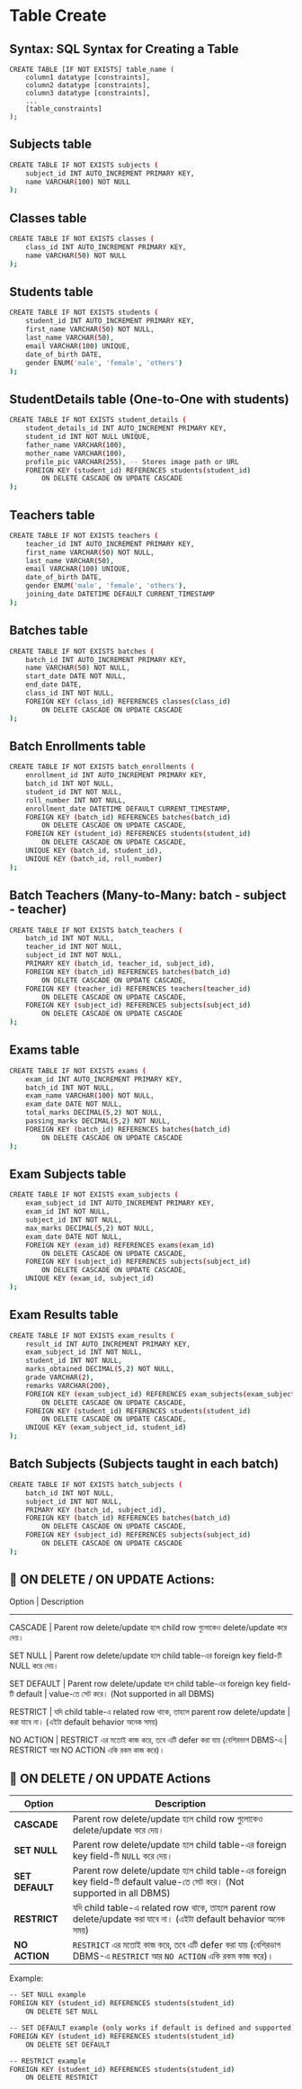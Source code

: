 # Table Create

## Syntax: SQL Syntax for Creating a Table

```base 
CREATE TABLE [IF NOT EXISTS] table_name (
    column1 datatype [constraints],
    column2 datatype [constraints],
    column3 datatype [constraints],
    ...
    [table_constraints]
);
```


## Subjects table
```bash
CREATE TABLE IF NOT EXISTS subjects (
    subject_id INT AUTO_INCREMENT PRIMARY KEY,
    name VARCHAR(100) NOT NULL
);
```

## Classes table

```bash
CREATE TABLE IF NOT EXISTS classes (
    class_id INT AUTO_INCREMENT PRIMARY KEY,
    name VARCHAR(50) NOT NULL
);
```

## Students table

```bash
CREATE TABLE IF NOT EXISTS students (
    student_id INT AUTO_INCREMENT PRIMARY KEY,
    first_name VARCHAR(50) NOT NULL,
    last_name VARCHAR(50),
    email VARCHAR(100) UNIQUE,
    date_of_birth DATE,
    gender ENUM('male', 'female', 'others')
);

```

## StudentDetails table (One-to-One with students)

```bash
CREATE TABLE IF NOT EXISTS student_details (
    student_details_id INT AUTO_INCREMENT PRIMARY KEY,
    student_id INT NOT NULL UNIQUE,
    father_name VARCHAR(100),
    mother_name VARCHAR(100),
    profile_pic VARCHAR(255), -- Stores image path or URL
    FOREIGN KEY (student_id) REFERENCES students(student_id)
        ON DELETE CASCADE ON UPDATE CASCADE
);
```

## Teachers table

```bash
CREATE TABLE IF NOT EXISTS teachers (
    teacher_id INT AUTO_INCREMENT PRIMARY KEY,
    first_name VARCHAR(50) NOT NULL,
    last_name VARCHAR(50),
    email VARCHAR(100) UNIQUE,
    date_of_birth DATE,
    gender ENUM('male', 'female', 'others'),
    joining_date DATETIME DEFAULT CURRENT_TIMESTAMP
);
```

## Batches table

```bash
CREATE TABLE IF NOT EXISTS batches (
    batch_id INT AUTO_INCREMENT PRIMARY KEY,
    name VARCHAR(50) NOT NULL,
    start_date DATE NOT NULL,
    end_date DATE,
    class_id INT NOT NULL,
    FOREIGN KEY (class_id) REFERENCES classes(class_id)
        ON DELETE CASCADE ON UPDATE CASCADE
);
```

## Batch Enrollments table

```bash
CREATE TABLE IF NOT EXISTS batch_enrollments (
    enrollment_id INT AUTO_INCREMENT PRIMARY KEY,
    batch_id INT NOT NULL,
    student_id INT NOT NULL,
    roll_number INT NOT NULL,
    enrollment_date DATETIME DEFAULT CURRENT_TIMESTAMP,
    FOREIGN KEY (batch_id) REFERENCES batches(batch_id)
        ON DELETE CASCADE ON UPDATE CASCADE,
    FOREIGN KEY (student_id) REFERENCES students(student_id)
        ON DELETE CASCADE ON UPDATE CASCADE,
    UNIQUE KEY (batch_id, student_id),
    UNIQUE KEY (batch_id, roll_number)
);
```

## Batch Teachers (Many-to-Many: batch - subject - teacher)

```bash
CREATE TABLE IF NOT EXISTS batch_teachers (
    batch_id INT NOT NULL,
    teacher_id INT NOT NULL,
    subject_id INT NOT NULL,
    PRIMARY KEY (batch_id, teacher_id, subject_id),
    FOREIGN KEY (batch_id) REFERENCES batches(batch_id)
        ON DELETE CASCADE ON UPDATE CASCADE,
    FOREIGN KEY (teacher_id) REFERENCES teachers(teacher_id)
        ON DELETE CASCADE ON UPDATE CASCADE,
    FOREIGN KEY (subject_id) REFERENCES subjects(subject_id)
        ON DELETE CASCADE ON UPDATE CASCADE
);
```

## Exams table

```bash
CREATE TABLE IF NOT EXISTS exams (
    exam_id INT AUTO_INCREMENT PRIMARY KEY,
    batch_id INT NOT NULL,
    exam_name VARCHAR(100) NOT NULL,
    exam_date DATE NOT NULL,
    total_marks DECIMAL(5,2) NOT NULL,
    passing_marks DECIMAL(5,2) NOT NULL,
    FOREIGN KEY (batch_id) REFERENCES batches(batch_id)
        ON DELETE CASCADE ON UPDATE CASCADE
);
```

## Exam Subjects table

```bash
CREATE TABLE IF NOT EXISTS exam_subjects (
    exam_subject_id INT AUTO_INCREMENT PRIMARY KEY,
    exam_id INT NOT NULL,
    subject_id INT NOT NULL,
    max_marks DECIMAL(5,2) NOT NULL,
    exam_date DATE NOT NULL,
    FOREIGN KEY (exam_id) REFERENCES exams(exam_id)
        ON DELETE CASCADE ON UPDATE CASCADE,
    FOREIGN KEY (subject_id) REFERENCES subjects(subject_id)
        ON DELETE CASCADE ON UPDATE CASCADE,
    UNIQUE KEY (exam_id, subject_id)
);
```

## Exam Results table

```bash
CREATE TABLE IF NOT EXISTS exam_results (
    result_id INT AUTO_INCREMENT PRIMARY KEY,
    exam_subject_id INT NOT NULL,
    student_id INT NOT NULL,
    marks_obtained DECIMAL(5,2) NOT NULL,
    grade VARCHAR(2),
    remarks VARCHAR(200),
    FOREIGN KEY (exam_subject_id) REFERENCES exam_subjects(exam_subject_id)
        ON DELETE CASCADE ON UPDATE CASCADE,
    FOREIGN KEY (student_id) REFERENCES students(student_id)
        ON DELETE CASCADE ON UPDATE CASCADE,
    UNIQUE KEY (exam_subject_id, student_id)
);
```

## Batch Subjects (Subjects taught in each batch)

```bash
CREATE TABLE IF NOT EXISTS batch_subjects (
    batch_id INT NOT NULL,
    subject_id INT NOT NULL,
    PRIMARY KEY (batch_id, subject_id),
    FOREIGN KEY (batch_id) REFERENCES batches(batch_id)
        ON DELETE CASCADE ON UPDATE CASCADE,
    FOREIGN KEY (subject_id) REFERENCES subjects(subject_id)
        ON DELETE CASCADE ON UPDATE CASCADE
);
```



## 🔸 ON DELETE / ON UPDATE Actions:

Option	       |                    Description
_______________________________________________________________________________________
CASCADE	       | Parent row delete/update হলে child row গুলোকেও delete/update করে দেয়।

SET NULL	   | Parent row delete/update হলে child table-এর foreign key field-টি NULL করে দেয়।

SET DEFAULT	   | Parent row delete/update হলে child table-এর foreign key field-টি default 
               |  value-তে সেট করে। (Not supported in all DBMS)

RESTRICT	   | যদি child table-এ related row থাকে, তাহলে parent row delete/update 
               | করা যাবে না। (এইটা default behavior অনেক সময়)

NO ACTION	   | RESTRICT এর মতোই কাজ করে, তবে এটি defer করা যায় (বেশিরভাগ DBMS-এ 
               |  RESTRICT আর NO ACTION একি রকম কাজ করে)।


## 🔸 ON DELETE / ON UPDATE Actions

| Option       | Description |
|--------------|-------------|
| **CASCADE**  | Parent row delete/update হলে child row গুলোকেও delete/update করে দেয়। |
| **SET NULL** | Parent row delete/update হলে child table-এর foreign key field-টি `NULL` করে দেয়। |
| **SET DEFAULT** | Parent row delete/update হলে child table-এর foreign key field-টি default value-তে সেট করে। (Not supported in all DBMS) |
| **RESTRICT** | যদি child table-এ related row থাকে, তাহলে parent row delete/update করা যাবে না। (এইটা default behavior অনেক সময়) |
| **NO ACTION** | `RESTRICT` এর মতোই কাজ করে, তবে এটি defer করা যায় (বেশিরভাগ DBMS-এ `RESTRICT` আর `NO ACTION` একি রকম কাজ করে)। |


Example: 

```bash
-- SET NULL example
FOREIGN KEY (student_id) REFERENCES students(student_id)
    ON DELETE SET NULL

-- SET DEFAULT example (only works if default is defined and supported)
FOREIGN KEY (student_id) REFERENCES students(student_id)
    ON DELETE SET DEFAULT

-- RESTRICT example
FOREIGN KEY (student_id) REFERENCES students(student_id)
    ON DELETE RESTRICT

```
